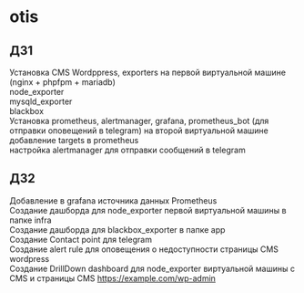 # otis
ДЗ1
-----------------------------------
Установка CMS Wordppress, exporters на первой виртуальной машине <br>
(nginx + phpfpm + mariadb)<br>
node_exporter<br>
mysqld_exporter<br>
blackbox<br>
Установка prometheus, alertmanager, grafana, prometheus_bot (для отправки оповещений в telegram) на второй виртуальной машине<br>
добавление targets в prometheus<br>
настройка alertmanager для отправки сообщений в telegram<br>

ДЗ2
-----------------------------------
Добавление в grafana источника данных Prometheus<br>
Создание дашборда для node_exporter первой виртуальной машины в папке infra<br>
Создание дашборда для blackbox_exporter в папке app<br>
Создание Contact point для telegram<br>
Создание alert rule для оповещения о недоступности страницы CMS wordpress<br>
Создание DrillDown dashboard для node_exporter виртуальной машины с CMS и страницы CMS https://example.com/wp-admin
